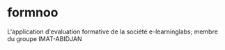 # formnoo
L'application d'evaluation formative de la société e-learninglabs; membre du groupe IMAT-ABIDJAN